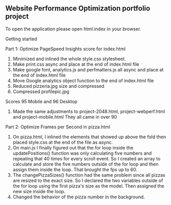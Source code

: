## Website Performance Optimization portfolio project


To open the application please open html.index in your browser.

Getting started



Part 1: Optimize PageSpeed Insights score for index.html



1. Minimized and inlined the whole style.css stylesheet.
2. Make print.css async and place at the end of index.html file
3. Make google font, analytics.js and perfmatters.js all async and place at the end of index.html file
4. Move Google analytics object function to the end of index.html file
5. Reduced pizzeria.jpg size and compressed
6. Compressed profilepic.jpg

Scores 95 Mobile and 96 Desktop

1. Made the same adjustments to project-2048.html, project-webperf.html and project-mobile.html They all came in over 90

Part 2: Optimize Frames per Second in pizza.html

1. On pizza.html, I inlined the elements that showed up above the fold then placed style.css at the end of the file as async.
2. On main.js I finally figured out that the for loop inside the updatePositions() function was only calculating five numbers and repeating that 40 times for every scroll event. So I created an array to calculate and store the five numbers outside of the for loop and then assign them inside the loop. That brought the fps up to 60.
3. The changePizzaSizes() function had the same problem since all pizzas are resized to the exact size. So I declared the two variables outside of the for loop using the first pizza's size as the model. Then assigned the new size inside the loop.
4. Changed  the behavior of the pizza number in the background.